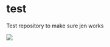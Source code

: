 # test
Test repository to make sure jen works
<html><img src="https://cidd.davis.software/buildStatus/icon?job=Test%20Project"></html>
